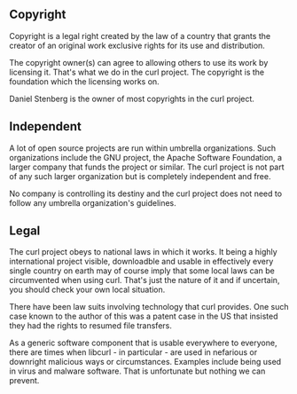## Copyright

Copyright is a legal right created by the law of a country that grants the
creator of an original work exclusive rights for its use and distribution.

The copyright owner(s) can agree to allowing others to use its work by
licensing it. That's what we do in the curl project. The copyright is the
foundation which the licensing works on.

Daniel Stenberg is the owner of most copyrights in the curl project.

## Independent

A lot of open source projects are run within umbrella organizations. Such
organizations include the GNU project, the Apache Software Foundation, a
larger company that funds the project or similar. The curl project is not part
of any such larger organization but is completely independent and free.

No company is controlling its destiny and the curl project does not need to
follow any umbrella organization's guidelines.

## Legal

The curl project obeys to national laws in which it works. It being a highly
international project visible, downloadble and usable in effectively every
single country on earth may of course imply that some local laws can be
circumvented when using curl. That's just the nature of it and if uncertain,
you should check your own local situation.

There have been law suits involving technology that curl provides. One such
case known to the author of this was a patent case in the US that insisted
they had the rights to resumed file transfers.

As a generic software component that is usable everywhere to everyone, there
are times when libcurl - in particular - are used in nefarious or downright
malicious ways or circumstances. Examples include being used in virus and
malware software. That is unfortunate but nothing we can prevent.
